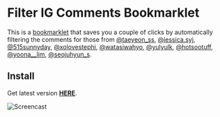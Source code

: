 
# Filter IG Comments Bookmarklet
This is a [bookmarklet](https://en.wikipedia.org/wiki/Bookmarklet) that saves you a couple of clicks by automatically filtering the comments for those from [@taeyeon\_ss](https://www.instagram.com/taeyeon_ss/), [@jessica.syj](https://www.instagram.com/jessica.syj/), [@515sunnyday](https://www.instagram.com/515sunnyday/), [@xolovestephi](https://www.instagram.com/xolovestephi/), [@watasiwahyo](https://www.instagram.com/watasiwahyo/), [@yulyulk](https://www.instagram.com/yulyulk/), [@hotsootuff](https://www.instagram.com/hotsootuff/), [@yoona\_\_lim](https://www.instagram.com/yoona__lim/), [@seojuhyun\_s](https://www.instagram.com/seojuhyun_s/).

## Install
Get latest version [**HERE**](https://cdn.rawgit.com/taengstagram/IG-Comments-Bookmarklet/6d95a6e68e163a630523e07abf20a209a11c6e55/index.html).


![Screencast](https://zippy.gfycat.com/NeighboringJointHammerheadbird.gif)
